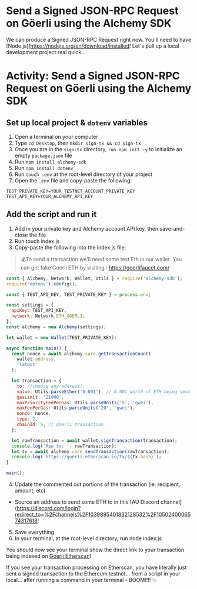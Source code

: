 # Send a Signed JSON-RPC Request on Göerli using the Alchemy SDK

We can produce a Signed JSON-RPC Request right now. You'll need to have [Node.js](https://nodejs.org/en/download/installed! Let's pull up a local development project real quick...

# Activity: Send a Signed JSON-RPC Request on Göerli using the Alchemy SDK

## Set up local project & `dotenv` variables

1. Open a terminal on your computer
2. Type `cd Desktop`, then `mkdir sign-tx && cd sign-tx`
3. Once you are in the `sign-tx` directory, `run npm init -y` to initialize an empty `package.json` file
4. Run `npm install alchemy-sdk`
5. Run `npm install dotenv`
6. Run `touch .env` at the root-level directory of your project
7. Open the `.env` file and copy-paste the following:

```
TEST_PRIVATE_KEY=YOUR_TESTNET_ACCOUNT_PRIVATE_KEY
TEST_API_KEY=YOUR_ALCHEMY_API_KEY
```

## Add the script and run it

1. Add in your private key and Alchemy account API key, then save-and-close the file
2. Run touch index.js
3. Copy-paste the following into the index.js file:

> 💰To send a transaction we'll need some test Eth in our wallet. You can get fake Goerli ETH by visiting : https://goerlifaucet.com/

```js
const { Alchemy, Network, Wallet, Utils } = require('alchemy-sdk');
require('dotenv').config();

const { TEST_API_KEY, TEST_PRIVATE_KEY } = process.env;

const settings = {
  apiKey: TEST_API_KEY,
  network: Network.ETH_GOERLI,
};
const alchemy = new Alchemy(settings);

let wallet = new Wallet(TEST_PRIVATE_KEY);

async function main() {
  const nonce = await alchemy.core.getTransactionCount(
    wallet.address,
    'latest'
  );

  let transaction = {
    to: //choose any address!,
    value: Utils.parseEther('0.001'), // 0.001 worth of ETH being sent
    gasLimit: '21000',
    maxPriorityFeePerGas: Utils.parseUnits('5', 'gwei'),
    maxFeePerGas: Utils.parseUnits('20', 'gwei'),
    nonce: nonce,
    type: 2,
    chainId: 5, // göerli transaction
  };

  let rawTransaction = await wallet.signTransaction(transaction);
  console.log('Raw tx: ', rawTransaction);
  let tx = await alchemy.core.sendTransaction(rawTransaction);
  console.log(`https://goerli.etherscan.io/tx/${tx.hash}`);
}

main();
```

4. Update the commented out portions of the transaction (ie. recipient, amount, etc)

- Source an address to send some ETH to in this [AU Discord channel](https://discord.com/login?redirect_to=%2Fchannels%2F1039895401832128532%2F1050240006574317618!

5. Save everything
6. In your terminal, at the root-level directory, run node index.js

You should now see your terminal show the direct link to your transaction being indexed on [Goerli Etherscan](https://goerli.etherscan.io/)!

If you see your transaction processing on Etherscan, you have literally just sent a signed transaction to the Ethereum testnet... from a script in your local... after running a command in your terminal - BOOM!!!! 💥
